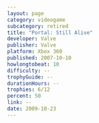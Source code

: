 ```yaml
---
layout: page
category: videogame
subcategory: retired
title: "Portal: Still Alive"
developer: Valve
publisher: Valve
platform: Xbox 360
published: 2007-10-10
howlongtobeat: 10
difficulty: --
trophyGuide: --
durationHours: --
trophies: 6/12
percent: 50
link: --
date: 2009-10-23
---
```

